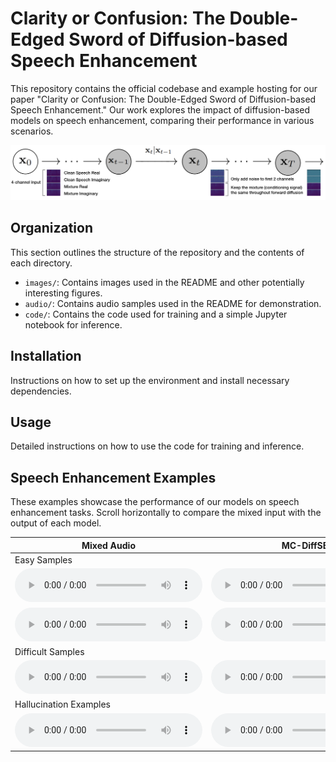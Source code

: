 <style>
/* .audio-player {
    width: 200px; /* Adjust the width as needed */
    overflow: hidden;
} */
</style>

# Clarity or Confusion: The Double-Edged Sword of Diffusion-based Speech Enhancement
This repository contains the official codebase and example hosting for our paper "Clarity or Confusion: The Double-Edged Sword of Diffusion-based Speech Enhancement." Our work explores the impact of diffusion-based models on speech enhancement, comparing their performance in various scenarios.

![Model Comparison Diagram](images/mc_diffse_diagram.png)

## Organization
This section outlines the structure of the repository and the contents of each directory.
- `images/`: Contains images used in the README and other potentially interesting figures.
- `audio/`: Contains audio samples used in the README for demonstration.
- `code/`: Contains the code used for training and a simple Jupyter notebook for inference.

## Installation
Instructions on how to set up the environment and install necessary dependencies.

## Usage
Detailed instructions on how to use the code for training and inference.

## Speech Enhancement Examples
These examples showcase the performance of our models on speech enhancement tasks. Scroll horizontally to compare the mixed input with the output of each model.



| Mixed Audio  | MC-DiffSE |
|--------------|-----------|
|Easy Samples  |           |
| <audio class="audio-player" src="audio/e_1_mix.wav" controls preload></audio> | <audio class="audio-player" src="audio/e_1_recon.wav" controls preload></audio> |
| <audio class="audio-player" src="audio/e_2_mix.wav" controls preload></audio> | <audio class="audio-player" src="audio/e_2_recon.wav" controls preload></audio> |
|Difficult Samples |       |
| <audio class="audio-player" src="audio/d_1_mix.wav" controls preload></audio> | <audio class="audio-player" src="audio/d_1_recon.wav" controls preload></audio> |
|Hallucination Examples |   |
| <audio class="audio-player" src="audio/h_1_mix.wav" controls preload></audio> | <audio class="audio-player" src="audio/h_1_recon.wav" controls preload></audio> |
